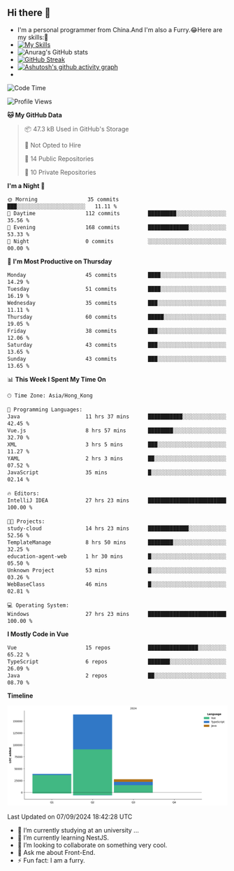 ## Hi there 👋
- I'm a personal programmer from China.And I'm also a Furry.😂Here are my skills:🤔
- [![My Skills](https://skillicons.dev/icons?i=js,html,css,vue,typescript,java,golang)](https://skillicons.dev)
- ![Anurag's GitHub stats](https://github-readme-stats.vercel.app/api?username=FluffyChi-Xing&count_private=true&show_icons=true&theme=radical)
- [![GitHub Streak](https://streak-stats.demolab.com/?user=FluffyChi-Xing)](https://git.io/streak-stats)
- [![Ashutosh's github activity graph](https://github-readme-activity-graph.vercel.app/graph?username=FluffyChi-Xing&theme=github-compact)](https://github.com/ashutosh00710/github-readme-activity-graph)
- <!--START_SECTION:waka-->
![Code Time](http://img.shields.io/badge/Code%20Time-342%20hrs%2039%20mins-blue)

![Profile Views](http://img.shields.io/badge/Profile%20Views-0-blue)

**🐱 My GitHub Data** 

> 📦 47.3 kB Used in GitHub's Storage 
 > 
> 🚫 Not Opted to Hire
 > 
> 📜 14 Public Repositories 
 > 
> 🔑 10 Private Repositories 
 > 
**I'm a Night 🦉** 

```text
🌞 Morning                35 commits          ███░░░░░░░░░░░░░░░░░░░░░░   11.11 % 
🌆 Daytime                112 commits         █████████░░░░░░░░░░░░░░░░   35.56 % 
🌃 Evening                168 commits         █████████████░░░░░░░░░░░░   53.33 % 
🌙 Night                  0 commits           ░░░░░░░░░░░░░░░░░░░░░░░░░   00.00 % 
```
📅 **I'm Most Productive on Thursday** 

```text
Monday                   45 commits          ████░░░░░░░░░░░░░░░░░░░░░   14.29 % 
Tuesday                  51 commits          ████░░░░░░░░░░░░░░░░░░░░░   16.19 % 
Wednesday                35 commits          ███░░░░░░░░░░░░░░░░░░░░░░   11.11 % 
Thursday                 60 commits          █████░░░░░░░░░░░░░░░░░░░░   19.05 % 
Friday                   38 commits          ███░░░░░░░░░░░░░░░░░░░░░░   12.06 % 
Saturday                 43 commits          ███░░░░░░░░░░░░░░░░░░░░░░   13.65 % 
Sunday                   43 commits          ███░░░░░░░░░░░░░░░░░░░░░░   13.65 % 
```


📊 **This Week I Spent My Time On** 

```text
🕑︎ Time Zone: Asia/Hong_Kong

💬 Programming Languages: 
Java                     11 hrs 37 mins      ███████████░░░░░░░░░░░░░░   42.45 % 
Vue.js                   8 hrs 57 mins       ████████░░░░░░░░░░░░░░░░░   32.70 % 
XML                      3 hrs 5 mins        ███░░░░░░░░░░░░░░░░░░░░░░   11.27 % 
YAML                     2 hrs 3 mins        ██░░░░░░░░░░░░░░░░░░░░░░░   07.52 % 
JavaScript               35 mins             █░░░░░░░░░░░░░░░░░░░░░░░░   02.14 % 

🔥 Editors: 
IntelliJ IDEA            27 hrs 23 mins      █████████████████████████   100.00 % 

🐱‍💻 Projects: 
study-cloud              14 hrs 23 mins      █████████████░░░░░░░░░░░░   52.56 % 
TemplateManage           8 hrs 50 mins       ████████░░░░░░░░░░░░░░░░░   32.25 % 
education-agent-web      1 hr 30 mins        █░░░░░░░░░░░░░░░░░░░░░░░░   05.50 % 
Unknown Project          53 mins             █░░░░░░░░░░░░░░░░░░░░░░░░   03.26 % 
WebBaseClass             46 mins             █░░░░░░░░░░░░░░░░░░░░░░░░   02.81 % 

💻 Operating System: 
Windows                  27 hrs 23 mins      █████████████████████████   100.00 % 
```

**I Mostly Code in Vue** 

```text
Vue                      15 repos            ████████████████░░░░░░░░░   65.22 % 
TypeScript               6 repos             ███████░░░░░░░░░░░░░░░░░░   26.09 % 
Java                     2 repos             ██░░░░░░░░░░░░░░░░░░░░░░░   08.70 % 
```



**Timeline**

![Lines of Code chart](https://raw.githubusercontent.com/FluffyChi-Xing/FluffyChi-Xing/main/assets/bar_graph.png)


 Last Updated on 07/09/2024 18:42:28 UTC
<!--END_SECTION:waka-->
- 🔭 I’m currently studying at an university ...
- 🌱 I’m currently learning NestJS.
- 👯 I’m looking to collaborate on something very cool.
- 💬 Ask me about Front-End.
- ⚡ Fun fact: I am a furry.
